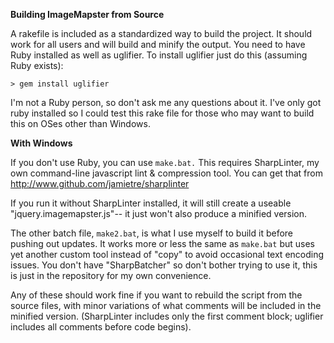 **Building ImageMapster from Source**

A rakefile is included as a standardized way to build the project. It should work for all users and will build and minify the output. You need to have Ruby installed as well as uglifier. To install uglifier just do this (assuming Ruby exists):

<code>\> gem install uglifier</code>

I'm not a Ruby person, so don't ask me any questions about it. I've only got ruby installed so I could test this rake file for those who may want to build this on OSes other than Windows.

**With Windows**

If you don't use Ruby, you can use <code>make.bat.</code> This requires SharpLinter, my own command-line javascript lint & compression tool. You can get that from http://www.github.com/jamietre/sharplinter 

If you run it without SharpLinter installed, it will still create a useable "jquery.imagemapster.js"-- it just won't also produce a minified version.

The other batch file, <code>make2.bat</code>, is what I use myself to build it before pushing out updates. It works more or less the same as <code>make.bat</code> but uses yet another custom tool instead of "copy" to avoid occasional text encoding issues. You don't have "SharpBatcher" so don't bother trying to use it, this is just in the repository for my own convenience.

Any of these should work fine if you want to rebuild the script from the source files, with minor variations of what comments will be included in the minified version. (SharpLinter includes only the first comment block; uglifier includes all comments before code begins).

